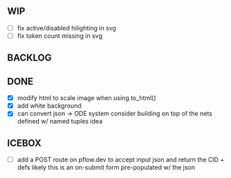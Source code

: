 WIP
---

- [ ] fix active/disabled hilighting in svg
- [ ] fix token count missing in svg

BACKLOG
-------

DONE
----
- [x] modify html to scale image when using to_html()
- [x] add white background
- [x] can convert json -> ODE system
    consider building on top of the nets defined w/ named tuples
    idea 

ICEBOX
------
- [ ] add a POST route on pflow.dev to accept input json and return the CID + defs
    likely this is an on-submit form pre-populated w/ the json
